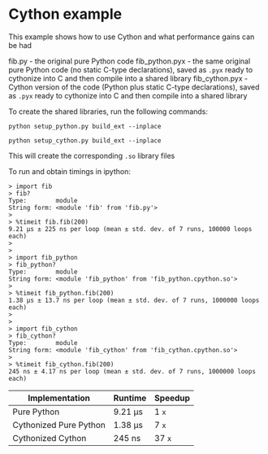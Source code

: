 
# Cython example

This example shows how to use Cython and what performance gains can be had

fib.py - the original pure Python code
fib_python.pyx - the same original pure Python code (no static C-type declarations), saved as `.pyx` ready to cythonize into C and then compile into a shared library
fib_cython.pyx - Cython version of the code (Python plus static C-type declarations), saved as `.pyx` ready to cythonize into C and then compile into a shared library

To create the shared libraries, run the following commands:

`python setup_python.py build_ext --inplace`

`python setup_cython.py build_ext --inplace`

This will create the corresponding `.so` library files

To run and obtain timings in ipython:

```
> import fib
> fib?
Type:        module
String form: <module 'fib' from 'fib.py'>
>
> %timeit fib.fib(200)
9.21 µs ± 225 ns per loop (mean ± std. dev. of 7 runs, 100000 loops each)
>
>
> import fib_python
> fib_python?
Type:        module
String form: <module 'fib_python' from 'fib_python.cpython.so'>
>
> %timeit fib_python.fib(200)
1.38 µs ± 13.7 ns per loop (mean ± std. dev. of 7 runs, 1000000 loops each)
>
>
> import fib_cython
> fib_cython?
Type:        module
String form: <module 'fib_cython' from 'fib_cython.cpython.so'>
>
> %timeit fib_cython.fib(200)
245 ns ± 4.17 ns per loop (mean ± std. dev. of 7 runs, 1000000 loops each)
```


 Implementation           | Runtime | Speedup
--------------------------|---------|--------
 Pure Python              | 9.21 µs |    1 `x`
 Cythonized Pure Python   | 1.38 µs |    7 `x`
 Cythonized Cython        |  245 ns |  37  `x`

